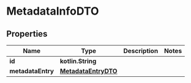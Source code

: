 
# MetadataInfoDTO

## Properties
Name | Type | Description | Notes
------------ | ------------- | ------------- | -------------
**id** | **kotlin.String** |  | 
**metadataEntry** | [**MetadataEntryDTO**](MetadataEntryDTO.md) |  | 



